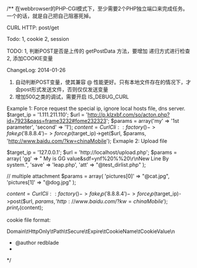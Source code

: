 /**
在webbrowser的PHP-CGI模式下，至少需要2个PHP独立端口来完成任务。
一个的话，就是自己把自己阻塞死掉。

CURL HTTP: post/get

Todo:
1, cookie
2, session


TODO:
1, 判断POST是否是上传的 getPostData 方法，要增加 递归方式进行检查
2, 添加COOKIE变量


ChangeLog:
2014-01-26
   1) 自动判断POST变量，使其兼容 @ 性能更好。只有本地文件存在的情况下，才会post形式发送文件，否则仅仅发送变量
   2) 增加500之类的调试，需要开启 IS_DEBUG_CURL

Example 1: Force request the special ip, ignore local hosts file, dns server.
$target_ip = '1.111.211.110';
$url = 'http://p.klzxbf.com/so/acton.php?id=7923&pass=frame3232#fome232323';
$params = array('my' => '1st parameter', 'second' => '1');
$content = CurlCli::factory()->fake_ip('8.8.8.4')->force_ip($target_ip)->get($url, $params, 'http://www.baidu.com/?kw=chinaMobile');
Exmaple 2: Upload file

$target_ip = '127.0.0.1';
$url = 'http://localhost/upload.php';
$params = array(
    'gg' => " My is GG value&sdf=ynf%20%%20\r\nNew Line By system.",
    'save' => 'leap.php',
    'att' => "@test_dirlist.php"
);

// multiple attachment
$params = array(
    'pictures[0]' => "@cat.jpg",
    'pictures[1]' => "@dog.jpg"
);


$content = CurlCli::factory()->fake_ip('8.8.8.4')->force_ip($target_ip)->post($url, $params, 'http://www.baidu.com/?kw=chinaMobile');
print_r($content);

cookie file format:

Domain\tHttpOnly\tPath\tSecure\tExpire\tCookieName\tCookieValue\n

* @author redblade
*
*/
